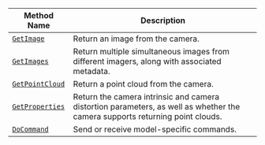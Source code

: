Method Name | Description
----------- | -----------
[`GetImage`](/components/camera/#getimage) | Return an image from the camera.
[`GetImages`](/components/camera/#getimages) | Return multiple simultaneous images from different imagers, along with associated metadata.
[`GetPointCloud`](/components/camera/#getpointcloud) | Return a point cloud from the camera.
[`GetProperties`](/components/camera/#getproperties) | Return the camera intrinsic and camera distortion parameters, as well as whether the camera supports returning point clouds.
[`DoCommand`](/components/camera/#docommand) | Send or receive model-specific commands.
